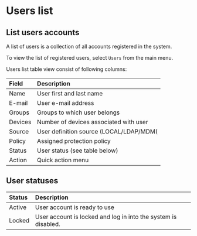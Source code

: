 # Users list

## List users accounts

A list of users is a collection of all accounts registered in the system. 

To view the list of registered users, select `Users` from the main menu.

Users list table view consist of following columns:

| **Field** | **Description** |
| :--- | :--- |
| Name | User first and last name |
| E-mail | User e-mail address |
| Groups | Groups to which user belongs |
| Devices | Number of devices associated with user |
| Source | User definition source \(LOCAL/LDAP/MDM\( |
| Policy | Assigned protection policy |
| Status | User status \(see table below\) |
| Action | Quick action menu |

## User statuses

| **Status** | **Description** |
| :--- | :--- |
| Active | User account is ready to use |
| Locked | User account is locked and log in into the system is disabled. |




